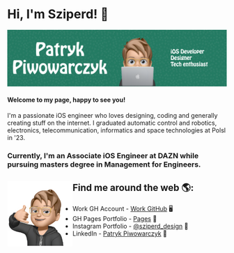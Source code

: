 # Hi, I'm Sziperd! 👋
<img src="https://github.com/Sziperd/Portfolio/blob/main/My%20project-2.png?raw=true" alt="banner that says Patryk Piwowarczyk">



#### Welcome to my page, happy to see you!

I'm a passionate iOS engineer who loves designing, coding and generally creating stuff on the internet. 
I graduated automatic control and robotics, electronics, telecommunication, informatics and space technologies at Polsl in '23. 

### Currently, I'm an Associate iOS Engineer at DAZN while pursuing masters degree in Management for Engineers.


## Find me around the web 🌎:<a href="https://www.instagram.com/sziperd_design/"><img align="left" width="150" height="150" src="https://github.com/Sziperd/Portfolio/blob/main/UJvjpCkQ_4x.jpg.png?raw=true"></a>
- Work GH Account - [Work GitHub](https://github.com/PatrykPiwowarczyk) 🖥️
- GH Pages Portfolio - [Pages](https://sziperd.github.io) 📌
- Instagram Portfolio - [@sziperd_design](https://www.instagram.com/sziperd_design/) 📱
- LinkedIn - [Patryk Piwowarczyk](https://www.linkedin.com/in/patryk-piwowarczyk-45b427199/) 💼


